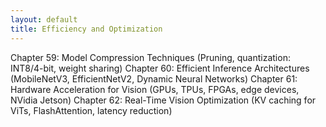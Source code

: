 ```yaml
---
layout: default
title: Efficiency and Optimization
---
```


Chapter 59: Model Compression Techniques
(Pruning, quantization: INT8/4-bit, weight sharing)
Chapter 60: Efficient Inference Architectures
(MobileNetV3, EfficientNetV2, Dynamic Neural Networks)
Chapter 61: Hardware Acceleration for Vision
(GPUs, TPUs, FPGAs, edge devices, NVidia Jetson)
Chapter 62: Real-Time Vision Optimization
(KV caching for ViTs, FlashAttention, latency reduction)
